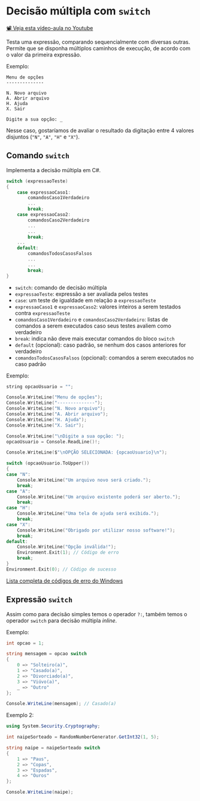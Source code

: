 # Decisão múltipla com `switch`

[📽 Veja esta vídeo-aula no Youtube](https://youtu.be/t0DyqALDYgQ)

Testa uma expressão, comparando sequencialmente com diversas outras. Permite que se disponha múltiplos caminhos de execução, de acordo com o valor da primeira expressão.

Exemplo:

```
Menu de opções
--------------

N. Novo arquivo
A. Abrir arquivo
H. Ajuda
X. Sair

Digite a sua opção: _
```

Nesse caso, gostaríamos de avaliar o resultado da digitação entre 4 valores disjuntos (`"N"`, `"A"`, `"H"` e `"X"`).

## Comando `switch`

Implementa a decisão múltipla em C#.

```cs
switch (expressaoTeste)
{
    case expressaoCaso1:
        comandosCaso1Verdadeiro
        ...
        break;
    case expressaoCaso2:
        comandosCaso2Verdadeiro
        ...
        ...
        break;
    ...
    default:
        comandosTodosCasosFalsos
        ...
        ...
        break;
}
```

- `switch`: comando de decisão múltipla
- `expressaoTeste`: expressão a ser avaliada pelos testes
- `case`: um teste de igualdade em relação a `expressaoTeste`
- `expressaoCaso1` e `expressaoCaso2`: valores inteiros a serem testados contra `expressaoTeste`
- `comandosCaso1Verdadeiro` e `comandosCaso2Verdadeiro`: listas de comandos a serem executados caso seus testes avaliem como verdadeiro
- `break`: indica não deve mais executar comandos do bloco `switch`
- `default` (opcional): caso padrão, se nenhum dos casos anteriores for verdadeiro
- `comandosTodosCasosFalsos` (opcional): comandos a serem executados no caso padrão

Exemplo:

```c
string opcaoUsuario = "";

Console.WriteLine("Menu de opções");
Console.WriteLine("--------------");
Console.WriteLine("N. Novo arquivo");
Console.WriteLine("A. Abrir arquivo");
Console.WriteLine("H. Ajuda");
Console.WriteLine("X. Sair");

Console.WriteLine("\nDigite a sua opção: ");
opcaoUsuario = Console.ReadLine()!;

Console.WriteLine($"\nOPÇÃO SELECIONADA: {opcaoUsuario}\n");

switch (opcaoUsuario.ToUpper())
{
case "N":
    Console.WriteLine("Um arquivo novo será criado.");
    break;
case "A":
    Console.WriteLine("Um arquivo existente poderá ser aberto.");
    break;
case "H":
    Console.WriteLine("Uma tela de ajuda será exibida.");
    break;
case "X":
    Console.WriteLine("Obrigado por utilizar nosso software!");
    break;
default:
    Console.WriteLine("Opção inválida!");
    Environment.Exit(1); // Código de erro
    break;
}
Environment.Exit(0); // Código de sucesso
```

[Lista completa de códigos de erro do Windows](https://docs.microsoft.com/pt-br/windows/win32/debug/system-error-codes)

## Expressão `switch`

Assim como para decisão simples temos o operador `?:`, também temos o operador `switch` para decisão múltipla _inline_.

Exemplo:

```cs
int opcao = 1;

string mensagem = opcao switch
{
    0 => "Solteiro(a)",
    1 => "Casado(a)",
    2 => "Divorciado(a)",
    3 => "Viúvo(a)",
    _ => "Outro"
};

Console.WriteLine(mensagem); // Casado(a)
```

Exemplo 2:

```cs
using System.Security.Cryptography;

int naipeSorteado = RandomNumberGenerator.GetInt32(1, 5);

string naipe = naipeSorteado switch
{
    1 => "Paus",
    2 => "Copas",
    3 => "Espadas",
    4 => "Ouros"
};

Console.WriteLine(naipe);
```
